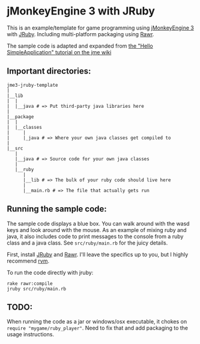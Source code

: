 # jMonkeyEngine 3 with JRuby

This is an example/template for game programming using [jMonkeyEngine 3][1]
with [JRuby][2]. Including multi-platform packaging using [Rawr][3].

[1]: http://jmonkeyengine.com/
[2]: http://www.jruby.org/
[3]: http://rawr.rubyforge.org/

The sample code is adapted and expanded from
[the "Hello SimpleApplication" tutorial on the jme wiki](http://jmonkeyengine.org/wiki/doku.php/jme3:beginner:hello_simpleapplication)

## Important directories:

    jme3-jruby-template
    |
    |__lib
    |  |
    |  |__java # => Put third-party java libraries here
    |
    |__package
    |  |
    |  |__classes
    |     |
    |     |_java # => Where your own java classes get compiled to
    |
    |__src
       |
       |__java # => Source code for your own java classes
       |
       |__ruby
          |
          |__lib # => The bulk of your ruby code should live here
          |
          |__main.rb # => The file that actually gets run
        
## Running the sample code:

The sample code displays a blue box. You can walk around with the wasd keys
and look around with the mouse. As an example of mixing ruby and java, it also
includes code to print messages to the console from a ruby class and a java
class. See `src/ruby/main.rb` for the juicy details.

First, install [JRuby][1] and [Rawr][3]. I'll leave the specifics up to you,
but I highly recommend [rvm](https://rvm.beginrescueend.com/).

To run the code directly with jruby:

    rake rawr:compile
    jruby src/ruby/main.rb

## TODO:

When running the code as a jar or windows/osx executable, it chokes on
`require "mygame/ruby_player"`. Need to fix that and add packaging to the
usage instructions.
